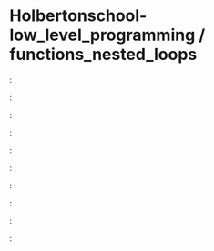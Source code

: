 # Holbertonschool-low_level_programming / functions_nested_loops

[](https://github.com/jGohan-cpu/holbertonschool-low_level_programming/blob/master/functions_nested_loops/0-putchar.c):

[](https://github.com/jGohan-cpu/holbertonschool-low_level_programming/blob/master/functions_nested_loops/1-alphabet.c):

[](https://github.com/jGohan-cpu/holbertonschool-low_level_programming/blob/master/functions_nested_loops/2-print_alphabet_x10.c):

[](https://github.com/jGohan-cpu/holbertonschool-low_level_programming/blob/master/functions_nested_loops/3-islower.c):

[](https://github.com/jGohan-cpu/holbertonschool-low_level_programming/blob/master/functions_nested_loops/4-isalpha.c):

[](https://github.com/jGohan-cpu/holbertonschool-low_level_programming/blob/master/functions_nested_loops/5-sign.c):

[](https://github.com/jGohan-cpu/holbertonschool-low_level_programming/blob/master/functions_nested_loops/6-abs.c):

[](https://github.com/jGohan-cpu/holbertonschool-low_level_programming/blob/master/functions_nested_loops/7-print_last_digit.c):

[](https://github.com/jGohan-cpu/holbertonschool-low_level_programming/blob/master/functions_nested_loops/8-24_hours.c):

[](https://github.com/jGohan-cpu/holbertonschool-low_level_programming/blob/master/functions_nested_loops/9-times_table.c):
